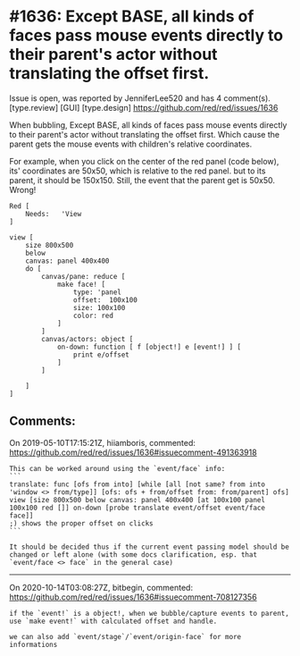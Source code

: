
#1636: Except BASE, all kinds of faces pass mouse events directly to their parent's actor without translating the offset first.
================================================================================
Issue is open, was reported by JenniferLee520 and has 4 comment(s).
[type.review] [GUI] [type.design]
<https://github.com/red/red/issues/1636>

When bubbling, Except BASE, all kinds of faces pass mouse events directly to their parent's actor without translating the offset first. Which cause the parent gets the mouse events with children's relative coordinates.

For example, when you click on the center of the red panel (code below), its' coordinates are 50x50, which is relative to the red panel. but to its parent, it should be 150x150. Still, the event that the parent get is 50x50. Wrong!

``` Red
Red [
    Needs:   'View
]

view [ 
    size 800x500
    below 
    canvas: panel 400x400
    do [
        canvas/pane: reduce [
            make face! [
                type: 'panel 
                offset:  100x100
                size: 100x100
                color: red
            ]           
        ]
        canvas/actors: object [
            on-down: function [ f [object!] e [event!] ] [
                print e/offset
            ]
        ]

    ]
]
```



Comments:
--------------------------------------------------------------------------------

On 2019-05-10T17:15:21Z, hiiamboris, commented:
<https://github.com/red/red/issues/1636#issuecomment-491363918>

    This can be worked around using the `event/face` info:
    ```
    translate: func [ofs from into] [while [all [not same? from into  'window <> from/type]] [ofs: ofs + from/offset from: from/parent] ofs]
    view [size 800x500 below canvas: panel 400x400 [at 100x100 panel 100x100 red []] on-down [probe translate event/offset event/face face]]
    ;) shows the proper offset on clicks
    ```
    
    It should be decided thus if the current event passing model should be changed or left alone (with some docs clarification, esp. that `event/face <> face` in the general case)

--------------------------------------------------------------------------------

On 2020-10-14T03:08:27Z, bitbegin, commented:
<https://github.com/red/red/issues/1636#issuecomment-708127356>

    if the `event!` is a object!, when we bubble/capture events to parent, use `make event!` with calculated offset and handle. 
    
    we can also add `event/stage`/`event/origin-face` for more informations


